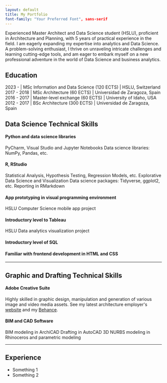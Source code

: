```yaml
---
layout: default
title: My Portfolio
font-family: "Your Preferred Font", sans-serif
---
```


Experienced Master Architect and Data Science student (HSLU), proficient in Architecture and Planning, with 5 years of practical experience in the field. I am eagerly expanding my expertise into analytics and Data Science. A problem-solving enthusiast, I thrive on unraveling intricate challenges and learning cutting-edge tools, and am eager to embark myself on a new professional adventure in the world of Data Science and business analytics.

## Education

2023 -  | MSc Information and Data Science (120 ECTS) | HSLU, Switzerland			       		
2017 - 2018  | MSc Architecture (60 ECTS)	| Universidad de Zaragoza, Spain
2016 - 2017 | Master-level exchange (60 ECTS)    | University of Idaho, USA 	
2012 - 2017 | BSc Architecture (300 ECTS)        | Universidad de Zaragoza, Spain

## Data Science Technical Skills

#### Python and data science libraries
PyCharm, Visual Studio and Jupyter Notebooks
Data science libraries: NumPy, Pandas, etc.

#### R, RStudio
Statistical Analysis, Hypothesis Testing, Regression Models, etc. 
Explorative Data Science and Visualization
Data science packages: Tidyverse, ggplot2, etc.
Reporting in RMarkdown
      
#### App prototyping in visual programming environment
HSLU Computer Science mobile app project
      
#### Introductory level to Tableau
HSLU Data analytics visualization project

#### Introductory level of SQL
  
#### Familiar with frontend development in HTML and CSS

***

## Graphic and Drafting Technical Skills

#### Adobe Creative Suite
Highly skilled in graphic design, manipulation and generation of various image and video media assets. See my latest architecture employer's [website](https://www.scopearch.ch/) and my [Behance](https://www.scopearch.ch/).
      
#### BIM and CAD Software
BIM modeling in ArchiCAD
Drafting in AutoCAD
3D NURBS modeling in Rhinoceros and parametric modeling

***

## Experience

- Something 1
- Something 2
